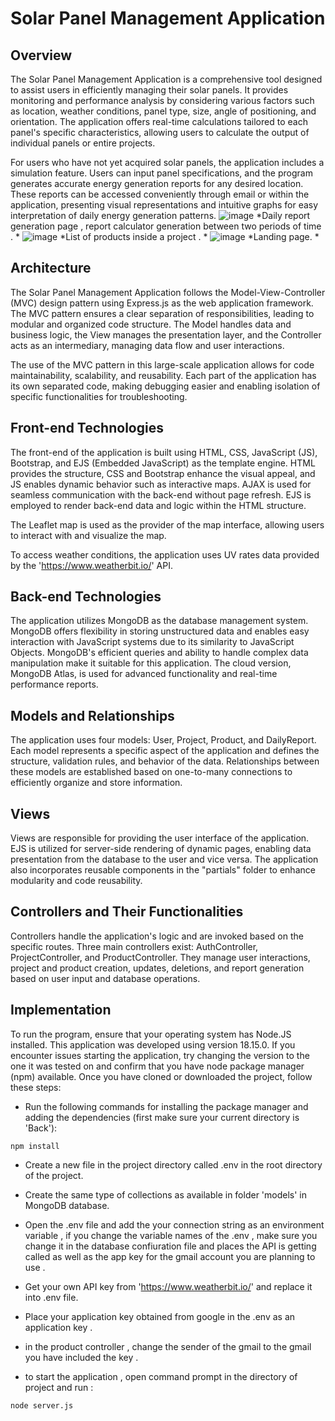 # Solar Panel Management Application
## Overview
The Solar Panel Management Application is a comprehensive tool designed to assist users in efficiently managing their solar panels. It provides monitoring and performance analysis by considering various factors such as location, weather conditions, panel type, size, angle of positioning, and orientation. The application offers real-time calculations tailored to each panel's specific characteristics, allowing users to calculate the output of individual panels or entire projects.

For users who have not yet acquired solar panels, the application includes a simulation feature. Users can input panel specifications, and the program generates accurate energy generation reports for any desired location. These reports can be accessed conveniently through email or within the application, presenting visual representations and intuitive graphs for easy interpretation of daily energy generation patterns.
![image](https://github.com/Amirali-Khamseh/Solar-pannel-management-system/assets/72108341/073c19c6-f3b9-429c-a166-29105e8d4f71)
*Daily report generation page , report calculator generation between two periods of time . *
![image](https://github.com/Amirali-Khamseh/Solar-pannel-management-system/assets/72108341/99882ac3-f854-46bc-a4de-72da7730159a)
*List of products inside a project . *
![image](https://github.com/Amirali-Khamseh/Solar-pannel-management-system/assets/72108341/04499788-25b2-4706-8ed2-e00e642401d7)
*Landing page. *


## Architecture
The Solar Panel Management Application follows the Model-View-Controller (MVC) design pattern using Express.js as the web application framework. The MVC pattern ensures a clear separation of responsibilities, leading to modular and organized code structure. The Model handles data and business logic, the View manages the presentation layer, and the Controller acts as an intermediary, managing data flow and user interactions.

The use of the MVC pattern in this large-scale application allows for code maintainability, scalability, and reusability. Each part of the application has its own separated code, making debugging easier and enabling isolation of specific functionalities for troubleshooting.

## Front-end Technologies

The front-end of the application is built using HTML, CSS, JavaScript (JS), Bootstrap, and EJS (Embedded JavaScript) as the template engine. HTML provides the structure, CSS and Bootstrap enhance the visual appeal, and JS enables dynamic behavior such as interactive maps. AJAX is used for seamless communication with the back-end without page refresh. EJS is employed to render back-end data and logic within the HTML structure.

The Leaflet map is used as the provider of the map interface, allowing users to interact with and visualize the map.

To access weather conditions, the application uses UV rates data provided by the 'https://www.weatherbit.io/' API.

## Back-end  Technologies
The application utilizes MongoDB as the database management system. MongoDB offers flexibility in storing unstructured data and enables easy interaction with JavaScript systems due to its similarity to JavaScript Objects. MongoDB's efficient queries and ability to handle complex data manipulation make it suitable for this application. The cloud version, MongoDB Atlas, is used for advanced functionality and real-time performance reports.
## Models and Relationships
The application uses four models: User, Project, Product, and DailyReport. Each model represents a specific aspect of the application and defines the structure, validation rules, and behavior of the data. Relationships between these models are established based on one-to-many connections to efficiently organize and store information.
## Views
Views are responsible for providing the user interface of the application. EJS is utilized for server-side rendering of dynamic pages, enabling data presentation from the database to the user and vice versa. The application also incorporates reusable components in the "partials" folder to enhance modularity and code reusability.
## Controllers and Their Functionalities
Controllers handle the application's logic and are invoked based on the specific routes. Three main controllers exist: AuthController, ProjectController, and ProductController. They manage user interactions, project and product creation, updates, deletions, and report generation based on user input and database operations.

## Implementation 
To run the program, ensure that your operating system has Node.JS installed. This application was developed using version 18.15.0. If you encounter issues starting the application, try changing the version to the one it was tested on and confirm that you have node package manager (npm) available.
Once you have cloned or downloaded the project, follow these steps:
- Run the following commands for installing the package manager and adding the dependencies (first make sure your current directory is 'Back'):
```
npm install
```
- Create a new file in the project directory called .env in the root directory of the project.
- Create the same type of collections as available in folder 'models' in MongoDB database.

- Open the .env file and add the your connection string as an environment variable , if you change the variable names of the .env , make sure you change it in the database confiuration file and places the API is getting called as well as the app key for the gmail account you are planning to use .

- Get your own API key  from 'https://www.weatherbit.io/' and replace it into .env file.
- Place your application key obtained from google in the .env as an application key .
- in the product controller , change the sender of the gmail to the gmail you have  included the key .
- to start the application , open command prompt in the directory of project and run :
```
node server.js
```
